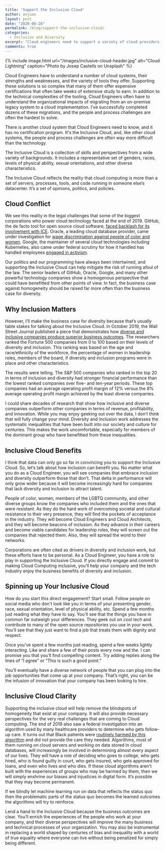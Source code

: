 ```yaml
---
title: 'Support the Inclusive Cloud'
author: anjuan
layout: post
date: "2020-08-28"
permalink: /blog/support-the-inclusive-cloud/
categories:
  - Inclusion and Diversity
excerpt: "Cloud engineers need to support a variety of cloud providers and tools, but now, more than ever, they also need to support the inclusive cloud."
comments: true
---
```


{% include image.html url="/images/inclusive-cloud-header.jpg" alt="Cloud Lightning" caption="Photo by Josep Castells on Unsplash" %}

Cloud Engineers have to understand a number of cloud systems, their strengths and weaknesses, and the variety of tools they offer. Supporting these solutions is so complex that many of them offer expensive certifications that often take weeks of extensive study to earn. In addition to the technical complexities of the tooling, Cloud Engineers often have to understand the organizational impacts of migrating from an on-premise legacy system to a cloud implementation. I’ve successfully completed dozens of these migrations, and the people and process challenges are often the hardest to solve.

There is another cloud system that Cloud Engineers need to know, and it has no certification program. It's the Inclusive Cloud, and, like other cloud systems, the people and process challenges are often way more difficult than the technology.

The Inclusive Cloud is a collection of skills and perspectives from a wide variety of backgrounds. It includes a representative set of genders, races, levels of physical ability, sexual orientations, and other diverse characteristics.

The Inclusive Cloud reflects the reality that cloud computing is more than a set of servers, processes, tools, and code running in someone else’s datacenter. It’s a set of opinions, politics, and policies.

## **Cloud Conflict**

We see this reality in the legal challenges that some of the biggest corporations who power cloud technology faced at the end of 2019. GitHub, the de facto tool for open source cloud software, [faced backlash for its involvement with ICE](https://www.theverge.com/2019/10/9/20906213/github-ice-microsoft-software-email-contract-immigration-nonprofit-donation). Oracle, a leading cloud database provider, came under investigation for [wage discrimination against people of color and women](https://arstechnica.com/tech-policy/2019/12/oracle-fights-back-as-400-million-pay-discrimination-suit-heads-to-judge/). Google, the maintainer of several cloud technologies including Kubernetes, also came under federal scrutiny for how it handled has handled employees [engaged in activism](https://www.theverge.com/2019/12/9/21003417/google-nlrb-investigation-labor-thanksgiving-four).

Our politics and our programming have always been intertwined, and supporting the Inclusive Cloud can help mitigate the risk of running afoul of the law. The senior leaders of GitHub, Oracle, Google, and many other powerful technology companies show a homogenous perspective that could have benefitted from other points of view. In fact, the business case against homogeneity should be raised far more often than the business case for diversity.

## **Why Inclusion Matters**

However, I’ll make the business case for diversity because that’s usually table stakes for talking about the Inclusive Cloud. In October 2019, the Wall Street Journal published a piece that demonstrates how [diverse and inclusive companies produce superior business outcomes](https://www.wsj.com/articles/the-business-case-for-more-diversity-11572091200). The researchers ranked the Fortune 500 companies from 0 to 100 based on their levels of diversity and inclusion. This ranking was based on the age and race/ethnicity of the workforce, the percentage of women in leadership roles, members of the board, if diversity and inclusion programs were in place and other characteristics.

The results were telling. The S&P 500 companies who ranked in the top 20 in terms of inclusion and diversity had stronger financial performance than the lowest ranked companies over five- and ten-year periods. These top companies had an average operating profit margin of 12% versus the 8% average operating profit margin achieved by the least diverse companies.

I could share decades of research that show how inclusive and diverse companies outperform other companies in terms of revenue, profitability, and innovation. While you may enjoy geeking out over the data, I don’t think that will fully change your mind. Diversity and inclusion work addresses the systematic inequalities that have been built into our society and culture for centuries. This makes the work uncomfortable, especially for members of the dominant group who have benefitted from these inequalities.

## **Inclusive Cloud Benefits**

I think that data can only go so far in convincing you to support the Inclusive Cloud. So, let’s talk about how inclusion can benefit you. No matter what you do as a Cloud Engineer, you will see companies that embrace inclusion and diversity outperform those that don’t. That delta in performance will only grow wider because it will become increasingly hard for companies that lack diversity and inclusion to attract talent.

People of color, women, members of the LGBTQ community, and other diverse groups know the companies who included them and the ones that were resistant. As they do the hard work of overcoming societal and cultural resistance to their very presence, they will find the pockets of acceptance in the industry. They will become Cloud Engineers and Cloud Architects, and they will become beacons of inclusion. As they advance in their careers and become viable candidates for leadership roles, they will screen out the companies that rejected them. Also, they will spread the word to their networks.

Corporations are often cited as drivers in diversity and inclusion work, but these efforts have to be personal. As a Cloud Engineer, you have a role to play in supporting the Inclusive Cloud. If you directly engage and commit to making Cloud Computing inclusive, you’ll help your company and the tech industry enjoy the business benefits of diversity and inclusion.

## **Spinning up Your Inclusive Cloud**

How do you start this direct engagement? Start small. Follow people on social media who don't look like you in terms of your presenting gender, race, sexual orientation, level of physical ability, etc. Spend a few months just reading what they have to say.  You'll see that the things you have in common far outweigh your differences. They geek out on cool tech and contribute to many of the open source repositories you use in your work. You’ll see that they just want to find a job that treats them with dignity and respect.

Once you’ve spent a few months just reading, spend a few weeks lightly interacting. Like and share a few of their posts every now and the. I can promise you that you’ll find compelling content. Try adding replies along the lines of “I agree” or “This is such a good point.”

You’ll eventually have a diverse network of people that you can plug into the job opportunities that come up at your company. That’s right, you can be the infusion of innovation that your company has been looking to hire.

## **Inclusive Cloud Clarity**

Supporting the inclusive cloud will help remove the blindspots of homogeneity that exist at your company. It will also provide necessary perspectives for the very real challenges that are coming to Cloud computing. The end of 2019 also saw a federal investigation into an algorithm used by many healthcare providers to determine who gets follow-up care. It turns out that Black patients were [routinely harmed by this algorithm](https://science.sciencemag.org/content/366/6464/447) and did not provide the care they needed. Algorithms, most of them running on cloud servers and working on data stored in cloud databases, will increasingly be involved in determining almost every aspect of our lives. They will have a role of deciding who goes to college, who gets hired, who is found guilty in court, who gets insured, who gets approved for loans, and even who lives and who dies.  If these cloud algorithms aren't built with the experiences of groups who may be harmed by them, then we will simply enshrine our biases and injustices in digital form. It’s possible that they may become permanent.

If we blindly let machine learning run on data that reflects the status quo then the problematic parts of the status quo becomes the learned outcomes the algorithms will try to reinforce.

Lend a hand to the Inclusive Cloud because the business outcomes are clear. You’ll enrich the experiences of the people who work at your company, and their diverse perspectives will improve the many business and technical processes of your organization. You may also be instrumental in replacing a world shaped by centuries of bias and inequality with a world of true equality where everyone can live without being penalized for simply being different.
